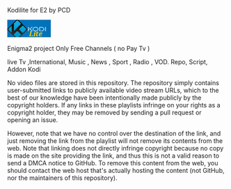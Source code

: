 Kodilite for E2
by PCD

<img src="https://github.com/Belfagor2005/kodilite/blob/main/usr/lib/enigma2/python/Plugins/Extensions/kodilite/plugin.png">

Enigma2 project
Only Free Channels ( no Pay Tv ) 

live Tv ,International, Music , News , Sport , Radio , VOD.
Repo, Script, Addon 
Kodi 


No video files are stored in this repository. The repository simply contains user-submitted links to publicly available video stream URLs, which to the best of our knowledge have been intentionally made publicly by the copyright holders. If any links in these playlists infringe on your rights as a copyright holder, they may be removed by sending a pull request or opening an issue.

However, note that we have no control over the destination of the link, and just removing the link from the playlist will not remove its contents from the web. Note that linking does not directly infringe copyright because no copy is made on the site providing the link, and thus this is not a valid reason to send a DMCA notice to GitHub. To remove this content from the web, you should contact the web host that's actually hosting the content (not GitHub, nor the maintainers of this repository).

